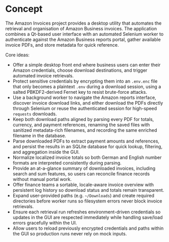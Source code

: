 # Concept

The Amazon Invoices project provides a desktop utility that automates the retrieval and organisation of Amazon Business invoices. The application combines a Qt-based user interface with an automated Selenium worker to authenticate against the Amazon Business reports portal, gather available invoice PDFs, and store metadata for quick reference.

Core ideas:

* Offer a simple desktop front end where business users can enter their Amazon credentials, choose download destinations, and trigger automated invoice retrievals.
* Protect sensitive credentials by encrypting them into an `.env.enc` file that only becomes a plaintext `.env` during a download session, using a salted PBKDF2-derived Fernet key to resist brute-force attacks.
* Use a background worker to navigate the Amazon reports interface, discover invoice download links, and either download the PDFs directly through Selenium or reuse the authenticated session for high-speed `requests` downloads.
* Keep both download paths aligned by parsing every PDF for totals, currency, and payment references, renaming the saved files with sanitized metadata-rich filenames, and recording the same enriched filename in the database.
* Parse downloaded PDFs to extract payment amounts and references, and persist the results in an SQLite database for quick lookup, filtering, and aggregation inside the GUI.
* Normalize localized invoice totals so both German and English number formats are interpreted consistently during parsing.
* Provide an at-a-glance summary of downloaded invoices, including search and sum features, so users can reconcile finance records without manual portal work.
* Offer finance teams a sortable, locale-aware invoice overview with persistent log history so download status and totals remain transparent.
* Expand user-provided paths (e.g. `~/Downloads`) and create required directories before worker runs so filesystem errors never block invoice retrievals.
* Ensure each retrieval run refreshes environment-driven credentials so updates in the GUI are respected immediately while handling save/load errors gracefully within the UI.
* Allow users to reload previously encrypted credentials and paths within the GUI so production runs never rely on mock inputs.
